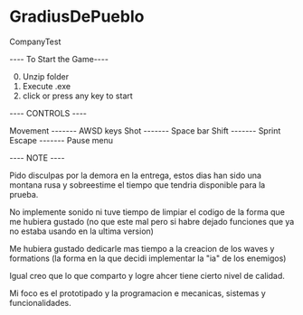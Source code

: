 # GradiusDePueblo
CompanyTest

---- To Start the Game----

0. Unzip folder
1. Execute .exe
2. click or press any key to start


---- CONTROLS ----

Movement ------- AWSD keys
Shot     ------- Space bar
Shift    ------- Sprint
Escape   ------- Pause menu


---- NOTE ----

Pido disculpas por la demora en la entrega, estos dias han sido una montana rusa y sobreestime el tiempo que tendria disponible para la prueba.

No implemente sonido ni tuve tiempo de limpiar el codigo de la forma que me hubiera gustado (no que este mal pero si habre dejado funciones que ya no estaba usando en la ultima version)


Me hubiera gustado dedicarle mas tiempo a la creacion de los waves y formations (la forma en la que decidi implementar la "ia" de los enemigos)


Igual creo que lo que comparto y logre ahcer tiene cierto nivel de calidad.

Mi foco es el prototipado y la programacion e mecanicas, sistemas y funcionalidades.
